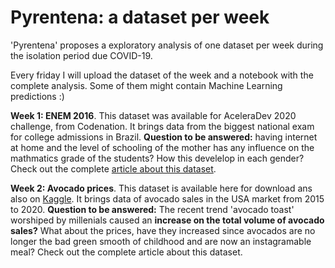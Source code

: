 # Pyrentena: a dataset per week

'Pyrentena' proposes a exploratory analysis of one dataset per week during the isolation period due COVID-19. 

Every friday I will upload the dataset of the week and a notebook with the complete analysis. Some of them might contain Machine Learning predictions :)

**Week 1: ENEM 2016**. This dataset was available for AceleraDev 2020 challenge, from Codenation. It brings data from the biggest national exam for college admissions in Brazil. **Question to be answered:** having internet at home and the level of schooling of the mother has any influence on the mathmatics grade of the students? How this develelop in each gender? Check out the complete [article about this dataset](https://medium.com/joguei-os-dados/pyrentena-a-dataset-per-week-877ccf370eac). 


**Week 2: Avocado prices**. This dataset is available here for download ans also on [Kaggle](https://www.kaggle.com/alanluo418/avocado-prices-20152019). It brings data of avocado sales in the USA market from 2015 to 2020. **Question to be answered:** The recent trend 'avocado toast' worshiped by millenials caused an **increase on the total volume of avocado sales?** What about the prices, have they increased since avocados are no longer the bad green smooth of childhood and are now an instagramable meal? Check out the complete article about this dataset.
